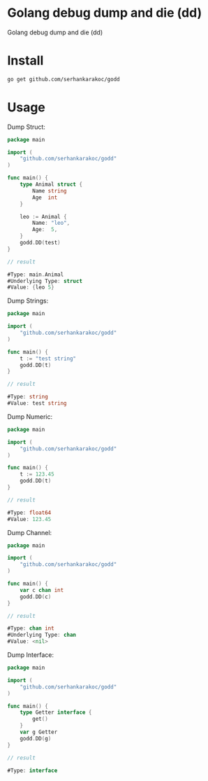 # Golang debug dump and die (dd)
Golang debug dump and die (dd)

# Install
```bash
go get github.com/serhankarakoc/godd
```

# Usage 
Dump Struct:
```go
package main

import (
	"github.com/serhankarakoc/godd"
)

func main() {
	type Animal struct {
		Name string
		Age  int
	}

	leo := Animal {
		Name: "leo",
		Age:  5,
	}
	godd.DD(test)
}

// result

#Type: main.Animal
#Underlying Type: struct
#Value: {leo 5}
```


Dump Strings:
```go
package main

import (
	"github.com/serhankarakoc/godd"
)

func main() {
	t := "test string"
	godd.DD(t)
}

// result

#Type: string
#Value: test string
```

Dump Numeric:
```go
package main

import (
	"github.com/serhankarakoc/godd"
)

func main() {
	t := 123.45
	godd.DD(t)
}

// result

#Type: float64
#Value: 123.45
```

Dump Channel:
```go
package main

import (
	"github.com/serhankarakoc/godd"
)

func main() {
	var c chan int
	godd.DD(c)
}

// result

#Type: chan int
#Underlying Type: chan
#Value: <nil>
```

Dump Interface:
```go
package main

import (
	"github.com/serhankarakoc/godd"
)

func main() {
	type Getter interface {
		get()
	}
	var g Getter
	godd.DD(g)
}

// result

#Type: interface
```
